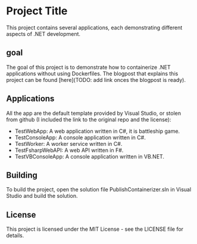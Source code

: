 # Project Title
This project contains several applications, each demonstrating different aspects of .NET development.
## goal
The goal of this project is to demonstrate how to containerize .NET applications without using Dockerfiles.
The blogpost that explains this project can be found [here](TODO: add link onces the blogpost is ready).
## Applications
All the app are the default template provided by Visual Studio, or stolen from github (I included the link to the original repo and the license):
- TestWebApp: A web application written in C#, it is battleship game.
- TestConsoleApp: A console application written in C#.
- TestWorker: A worker service written in C#.
- TestFsharpWebAPI: A web API written in F#.
- TestVBConsoleApp: A console application written in VB.NET.
## Building
To build the project, open the solution file PublishContainerizer.sln in Visual Studio and build the solution.

## License
This project is licensed under the MIT License - see the LICENSE file for details.